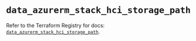# `data_azurerm_stack_hci_storage_path`

Refer to the Terraform Registry for docs: [`data_azurerm_stack_hci_storage_path`](https://registry.terraform.io/providers/hashicorp/azurerm/4.45.0/docs/data-sources/stack_hci_storage_path).
